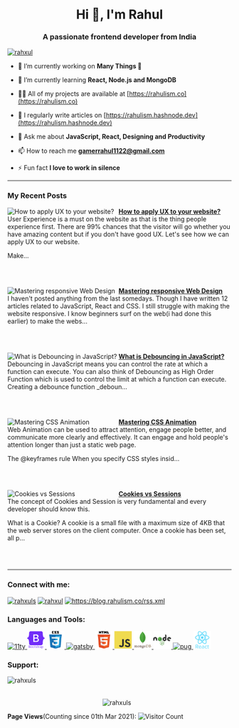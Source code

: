 <h1 align="center">Hi 👋, I'm Rahul</h1>
<h3 align="center">A passionate frontend developer from India</h3>

<p align="left"> <a href="https://twitter.com/rahxul" target="blank"><img src="https://img.shields.io/twitter/follow/rahxul?logo=twitter&style=for-the-badge" alt="rahxul" /></a> </p>

- 🔭 I’m currently working on **Many Things 🥺**

- 🌱 I’m currently learning **React, Node.js and MongoDB**

- 👨‍💻 All of my projects are available at [https://rahulism.co](https://rahulism.co)

- 📝 I regularly write articles on [https://rahulism.hashnode.dev](https://rahulism.hashnode.dev)

- 💬 Ask me about **JavaScript, React, Designing and Productivity**

- 📫 How to reach me **gamerrahul1122@gmail.com**

- ⚡ Fun fact **I love to work in silence**

<hr>

### My Recent Posts

<!-- HASHNODE_BLOG:START -->
<p align="left">
<a href="https://rahulism.tech/how-to-apply-ux-to-your-website" title="How to apply UX to your website?"><img src="https://cdn.hashnode.com/res/hashnode/image/upload/v1614566764413/5W_M6NQPx.png" alt="How to apply UX to your website?" width="250px" align="left" /></a>
<a href="https://rahulism.tech/how-to-apply-ux-to-your-website" title="How to apply UX to your website?"><strong>How to apply UX to your website?</strong></a>
<br/> User Experience is a must on the website as that is the thing people experience first. There are 99% chances that the visitor will go whether you have amazing content but if you don't have good UX. Let's see how we can apply UX to our website. 

Make... </p> <br/> <br/>
<p align="left">
<a href="https://rahulism.tech/mastering-responsive-web-design" title="Mastering responsive Web Design"><img src="https://cdn.hashnode.com/res/hashnode/image/upload/v1614402001812/Yz9QCHTX_.png" alt="Mastering responsive Web Design" width="250px" align="left" /></a>
<a href="https://rahulism.tech/mastering-responsive-web-design" title="Mastering responsive Web Design"><strong>Mastering responsive Web Design</strong></a>
<br/> I haven't posted anything from the last somedays. Though I have written 12 articles related to JavaScript, React and CSS. 
I still struggle with making the website responsive. I know beginners surf on the web(i had done this earlier) to make the webs... </p> <br/> <br/>
<p align="left">
<a href="https://rahulism.tech/what-is-debouncing-in-javascript" title="What is Debouncing in JavaScript?"><img src="https://cdn.hashnode.com/res/hashnode/image/upload/v1614315887495/1G2nF78RX.jpeg" alt="What is Debouncing in JavaScript?" width="250px" align="left" /></a>
<a href="https://rahulism.tech/what-is-debouncing-in-javascript" title="What is Debouncing in JavaScript?"><strong>What is Debouncing in JavaScript?</strong></a>
<br/> Debouncing in JavaScript means you can control the rate at which a function can execute. You can also think of Debouncing as High Order Function which is used to control the limit at which a function can execute. 
Creating a debounce
function _deboun... </p> <br/> <br/>
<p align="left">
<a href="https://rahulism.tech/mastering-css-animation" title="Mastering CSS Animation"><img src="https://cdn.hashnode.com/res/hashnode/image/upload/v1613965570626/DkBQVujIm.png" alt="Mastering CSS Animation" width="250px" align="left" /></a>
<a href="https://rahulism.tech/mastering-css-animation" title="Mastering CSS Animation"><strong>Mastering CSS Animation</strong></a>
<br/> Web Animation can be used to attract attention, engage people better, and communicate more clearly and effectively. 
It can engage and hold people's attention longer than just a static web page. 

The @keyframes rule
When you specify CSS styles insid... </p> <br/> <br/>
<p align="left">
<a href="https://rahulism.tech/cookies-vs-sessions" title="Cookies vs Sessions"><img src="https://cdn.hashnode.com/res/hashnode/image/upload/v1613878991820/oYdQV68VW.png" alt="Cookies vs Sessions" width="250px" align="left" /></a>
<a href="https://rahulism.tech/cookies-vs-sessions" title="Cookies vs Sessions"><strong>Cookies vs Sessions</strong></a>
<br/> The concept of Cookies and Session is very fundamental and every developer should know this. 

What is a Cookie?
A cookie is a small file with a maximum size of 4KB that the web server stores on the client computer. 
Once a cookie has been set, all p... </p> <br/> <br/>
<!-- HASHNODE_BLOG:END -->


<hr>

<h3 align="left">Connect with me:</h3>
<p align="left">
<a href="https://dev.to/rahxuls" target="blank"><img align="center" src="https://cdn.jsdelivr.net/npm/simple-icons@3.0.1/icons/dev-dot-to.svg" alt="rahxuls" height="30" width="40" /></a>
<a href="https://twitter.com/rahxul" target="blank"><img align="center" src="https://cdn.jsdelivr.net/npm/simple-icons@3.0.1/icons/twitter.svg" alt="rahxul" height="30" width="40" /></a>
<a href="/https://blog.rahulism.co/rss.xml" target="blank"><img align="center" src="https://cdn.jsdelivr.net/npm/simple-icons@3.0.1/icons/rss.svg" alt="https://blog.rahulism.co/rss.xml" height="30" width="40" /></a>
</p>

<h3 align="left">Languages and Tools:</h3>
<p align="left"> <a href="https://www.11ty.dev/" target="_blank"> <img src="https://gist.githubusercontent.com/vivek32ta/c7f7bf583c1fb1c58d89301ea40f37fd/raw/f4c85cce5790758286b8f155ef9a177710b995df/11ty.svg" alt="11ty" width="40" height="40"/> </a> <a href="https://getbootstrap.com" target="_blank"> <img src="https://raw.githubusercontent.com/devicons/devicon/master/icons/bootstrap/bootstrap-plain-wordmark.svg" alt="bootstrap" width="40" height="40"/> </a> <a href="https://www.w3schools.com/css/" target="_blank"> <img src="https://raw.githubusercontent.com/devicons/devicon/master/icons/css3/css3-original-wordmark.svg" alt="css3" width="40" height="40"/> </a> <a href="https://www.gatsbyjs.com/" target="_blank"> <img src="https://www.vectorlogo.zone/logos/gatsbyjs/gatsbyjs-icon.svg" alt="gatsby" width="40" height="40"/> </a> <a href="https://www.w3.org/html/" target="_blank"> <img src="https://raw.githubusercontent.com/devicons/devicon/master/icons/html5/html5-original-wordmark.svg" alt="html5" width="40" height="40"/> </a> <a href="https://developer.mozilla.org/en-US/docs/Web/JavaScript" target="_blank"> <img src="https://raw.githubusercontent.com/devicons/devicon/master/icons/javascript/javascript-original.svg" alt="javascript" width="40" height="40"/> </a> <a href="https://www.mongodb.com/" target="_blank"> <img src="https://raw.githubusercontent.com/devicons/devicon/master/icons/mongodb/mongodb-original-wordmark.svg" alt="mongodb" width="40" height="40"/> </a> <a href="https://nodejs.org" target="_blank"> <img src="https://raw.githubusercontent.com/devicons/devicon/master/icons/nodejs/nodejs-original-wordmark.svg" alt="nodejs" width="40" height="40"/> </a> <a href="https://pugjs.org" target="_blank"> <img src="https://cdn.worldvectorlogo.com/logos/pug.svg" alt="pug" width="40" height="40"/> </a> <a href="https://reactjs.org/" target="_blank"> <img src="https://raw.githubusercontent.com/devicons/devicon/master/icons/react/react-original-wordmark.svg" alt="react" width="40" height="40"/> </a> </p>

<h3 align="left">Support:</h3>
<p><a href="https://www.buymeacoffee.com/rahxuls"> <img align="left" src="https://cdn.buymeacoffee.com/buttons/v2/default-yellow.png" height="50" width="210" alt="rahxuls" /></a></p><br><br>

<p>&nbsp;<img align="center" src="https://github-readme-stats.vercel.app/api?username=rahxuls&show_icons=true&locale=en" alt="rahxuls" /></p>

**Page Views**(Counting since 01th Mar 2021): ![Visitor Count](https://profile-counter.glitch.me/rahxuls/count.svg)
